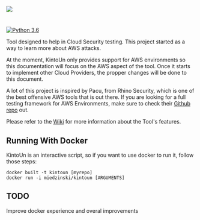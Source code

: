 <p align="left">
    <img src="https://user-images.githubusercontent.com/41388860/164986870-09e9890c-1633-4ecc-9dda-64be2b11761e.png"/>
</p>

#

[![Python 3.6](https://img.shields.io/badge/python-3.6-blue.svg)](https://www.python.org/downloads/release/python-360/)

Tool designed to help in Cloud Security testing. This project started as a way to learn more about AWS attacks.

At the moment, KintoUn only provides support for AWS environments so this documentation will focus on the AWS aspect of the tool. Once it starts to implement other Cloud Providers, the propper changes will be done to this document.

A lot of this project is inspired by Pacu, from Rhino Security, which is one of the best offensive AWS tools that is out there. If you are looking for a full testing framework for AWS Environments, make sure to check their [Github repo](https://github.com/RhinoSecurityLabs/pacu) out.

Please refer to the [Wiki](https://github.com/MiedzinskiBuck/Kintoun/wiki) for more information about the Tool's features.

## Running With Docker
KintoUn is an interactive script, so if you want to use docker to run it, follow those steps:

```
docker built -t kintoun [myrepo]
docker run -i miedzinski/kintoun [ARGUMENTS]
```

## TODO
Improve docker experience and overal improvements

